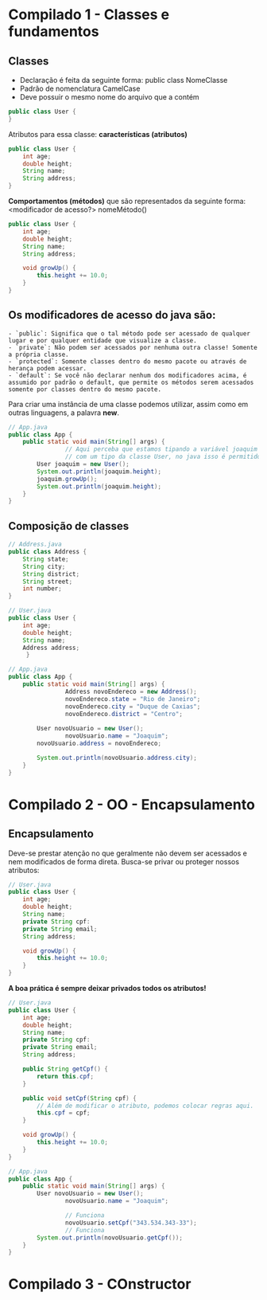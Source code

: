 # Compilado 1 - Classes e fundamentos

## Classes

- Declaração é feita da seguinte forma: public class NomeClasse
- Padrão de nomenclatura CamelCase
- Deve possuir o mesmo nome do arquivo que a contém

```java
public class User {
}
```

Atributos para essa classe: **características (atributos)**

```java
public class User {
	int age;
	double height;
	String name;
	String address;
}
```

**Comportamentos (métodos)** que são representados da seguinte forma:
 <modificador de acesso?> <tipo do retorno> nomeMétodo()


```java
public class User {
	int age;
	double height;
	String name;
	String address;

	void growUp() {
		this.height += 10.0;
	}
}
```

## Os modificadores de acesso do java são:
    - `public`: Significa que o tal método pode ser acessado de qualquer lugar e por qualquer entidade que visualize a classe.
    - `private`: Não podem ser acessados por nenhuma outra classe! Somente a própria classe.
    - `protected`: Somente classes dentro do mesmo pacote ou através de herança podem acessar.
    - `default`: Se você não declarar nenhum dos modificadores acima, é assumido por padrão o default, que permite os métodos serem acessados somente por classes dentro do mesmo pacote.



Para criar uma instância de uma classe podemos utilizar, assim como em outras linguagens, a palavra **new**.

```java
// App.java
public class App {
    public static void main(String[] args) {
				// Aqui perceba que estamos tipando a variável joaquim
				// com um tipo da classe User, no java isso é permitido.
        User joaquim = new User();
        System.out.println(joaquim.height);
        joaquim.growUp();
        System.out.println(joaquim.height);
    }
}
```


## Composição de classes

```java
// Address.java
public class Address {
	String state;
	String city;
	String district;
	String street;
	int number;
}
```

```java
// User.java
public class User {
	int age;
	double height;
	String name;
	Address address;
     }
```

```java
// App.java
public class App {
    public static void main(String[] args) {
				Address novoEndereco = new Address();
				novoEndereco.state = "Rio de Janeiro";
				novoEndereco.city = "Duque de Caxias";
				novoEndereco.district = "Centro";
			
        User novoUsuario = new User();
				novoUsuario.name = "Joaquim";
        novoUsuario.address = novoEndereco;

        System.out.println(novoUsuario.address.city);
    }
}

```
# Compilado 2 - OO - Encapsulamento

## Encapsulamento

Deve-se prestar atenção no que geralmente não devem ser acessados e nem modificados de forma direta.
Busca-se privar ou proteger nossos atributos:

```java
// User.java
public class User {
	int age;
	double height;
	String name;
	private String cpf:
	private String email;
	String address;

	void growUp() {
		this.height += 10.0;
	}
}
```

**A boa prática é sempre deixar privados todos os atributos!**

```java
// User.java
public class User {
	int age;
	double height;
	String name;
	private String cpf:
	private String email;
	String address;

	public String getCpf() {
		return this.cpf;
	}

	public void setCpf(String cpf) {
		// Além de modificar o atributo, podemos colocar regras aqui.
		this.cpf = cpf;
	}

	void growUp() {
		this.height += 10.0;
	}
}
```


```java
// App.java
public class App {
    public static void main(String[] args) {			
        User novoUsuario = new User();
				novoUsuario.name = "Joaquim";

				// Funciona
				novoUsuario.setCpf("343.534.343-33");
				// Funciona
        System.out.println(novoUsuario.getCpf());
    }
}
```

# Compilado 3 - COnstructor